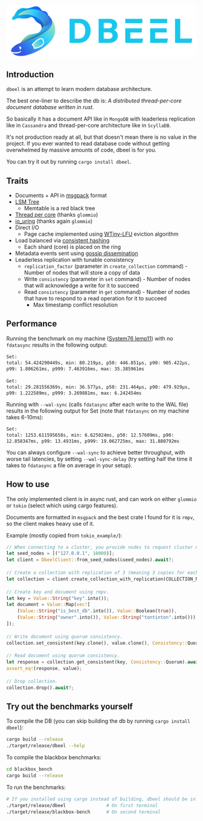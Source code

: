 <img src="./logo.svg">

## Introduction
`dbeel` is an attempt to learn modern database architecture.

The best one-liner to describe the db is: <em>A distributed thread-per-core document database written in rust.</em>

So basically it has a document API like in `MongoDB` with leaderless replication like in `Cassandra` and thread-per-core architecture like in `ScyllaDB`.

It's not production ready at all, but that doesn't mean there is no value in the project.
If you ever wanted to read database code without getting overwhelmed by massive amounts of code, dbeel is for you.

You can try it out by running `cargo install dbeel`.

## Traits
* Documents + API in [msgpack](https://msgpack.org) format
* [LSM Tree](https://en.wikipedia.org/wiki/Log-structured_merge-tree)
  * Memtable is a red black tree
* [Thread per core](https://seastar.io/shared-nothing) (thanks `glommio`)
* [io_uring](https://unixism.net/loti/what_is_io_uring.html) (thanks again `glommio`)
* Direct I/O
  * Page cache implemented using [WTiny-LFU](https://arxiv.org/pdf/1512.00727.pdf) eviction algorithm
* Load balanced via [consistent hashing](https://en.wikipedia.org/wiki/Consistent_hashing)
  * Each shard (core) is placed on the ring
* Metadata events sent using [gossip dissemination](https://en.wikipedia.org/wiki/Gossip_protocol)
* Leaderless replication with tunable consistency
  * `replication_factor` (parameter in `create_collection` command) - Number of nodes that will store a copy of data
  * Write `consistency` (parameter in `set` command) - Number of nodes that will acknowledge a write for it to succeed
  * Read `consistency` (parameter in `get` command) - Number of nodes that have to respond to a read operation for it to succeed
    * Max timestamp conflict resolution

## Performance
Running the benchmark on my machine ([System76 lemp11](https://tech-docs.system76.com/models/lemp11/README.html)) with no `fdatasync` results in the following output:

```
Set:
total: 54.424290449s, min: 80.219µs, p50: 446.851µs, p90: 905.422µs, p99: 1.806261ms, p999: 7.463916ms, max: 35.385961ms

Get:
total: 29.281556369s, min: 36.577µs, p50: 231.464µs, p90: 479.929µs, p99: 1.222589ms, p999: 3.269881ms, max: 6.242454ms
```

Running with `--wal-sync` (calls `fdatasync` after each write to the WAL file) results in the following output for Set (note that `fdatasync` on my machine takes 6-10ms):

```
Set:
total: 1253.611595658s, min: 6.625024ms, p50: 12.57609ms, p90: 12.858347ms, p99: 13.4931ms, p999: 19.062725ms, max: 31.880792ms
```

You can always configure `--wal-sync` to achieve better throughput, with worse tail latencies, by setting `--wal-sync-delay` (try setting half the time it takes to `fdatasync` a file on average in your setup).

## How to use
The only implemented client is in async rust, and can work on either `glommio` or `tokio` (select which using cargo features).

Documents are formatted in `msgpack` and the best crate I found for it is `rmpv`, so the client makes heavy use of it.

Example (mostly copied from `tokio_example/`):

```rust
// When connecting to a cluster, you provide nodes to request cluster metadata from.
let seed_nodes = [("127.0.0.1", 10000)];
let client = DbeelClient::from_seed_nodes(&seed_nodes).await?;

// Create a collection with replication of 3 (meaning 3 copies for each document).
let collection = client.create_collection_with_replication(COLLECTION_NAME, 3).await?;

// Create key and document using rmpv.
let key = Value::String("key".into());
let document = Value::Map(vec![
    (Value::String("is_best_db".into()), Value::Boolean(true)),
    (Value::String("owner".into()), Value::String("tontinton".into())),
]);

// Write document using quorum consistency.
collection.set_consistent(key.clone(), value.clone(), Consistency::Quorum).await?;

// Read document using quorum consistency.
let response = collection.get_consistent(key, Consistency::Quorum).await?;
assert_eq!(response, value);

// Drop collection.
collection.drop().await?;
```

## Try out the benchmarks yourself
To compile the DB (you can skip building the db by running `cargo install dbeel`):
``` sh
cargo build --release
./target/release/dbeel --help
```

To compile the blackbox benchmarks:
``` sh
cd blackbox_bench
cargo build --release
```

To run the benchmarks:

``` sh
# If you installed using cargo instead of building, dbeel should be in your PATH.
./target/release/dbeel               # On first terminal
./target/release/blackbox-bench      # On second terminal
```
